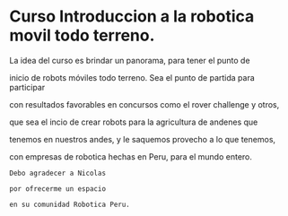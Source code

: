 # Curso Introduccion a la robotica movil todo terreno.

La idea del curso es brindar un panorama, para tener el punto de 

inicio de robots móviles todo terreno. Sea el punto de partida para participar 

con resultados favorables en concursos como el rover challenge y otros, 

que sea el incio de crear robots para la agricultura de andenes que

tenemos en nuestros andes, y le saquemos provecho a lo que tenemos, 

con empresas de robotica hechas en Peru, para el mundo entero.

 
~~~  
Debo agradecer a Nicolas

por ofrecerme un espacio

en su comunidad Robotica Peru.
~~~
